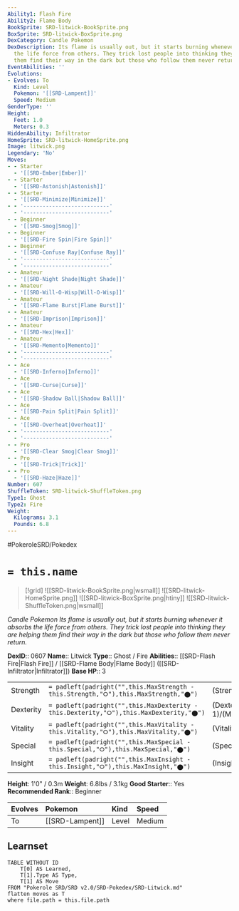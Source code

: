 ```yaml
---
Ability1: Flash Fire
Ability2: Flame Body
BookSprite: SRD-litwick-BookSprite.png
BoxSprite: SRD-litwick-BoxSprite.png
DexCategory: Candle Pokemon
DexDescription: Its flame is usually out, but it starts burning whenever it absorbs
  the life force from others. They trick lost people into thinking they are helping
  them find their way in the dark but those who follow them never return.
EventAbilities: ''
Evolutions:
- Evolves: To
  Kind: Level
  Pokemon: '[[SRD-Lampent]]'
  Speed: Medium
GenderType: ''
Height:
  Feet: 1.0
  Meters: 0.3
HiddenAbility: Infiltrator
HomeSprite: SRD-litwick-HomeSprite.png
Image: litwick.png
Legendary: 'No'
Moves:
- - Starter
  - '[[SRD-Ember|Ember]]'
- - Starter
  - '[[SRD-Astonish|Astonish]]'
- - Starter
  - '[[SRD-Minimize|Minimize]]'
- - '---------------------------'
  - '---------------------------'
- - Beginner
  - '[[SRD-Smog|Smog]]'
- - Beginner
  - '[[SRD-Fire Spin|Fire Spin]]'
- - Beginner
  - '[[SRD-Confuse Ray|Confuse Ray]]'
- - '---------------------------'
  - '---------------------------'
- - Amateur
  - '[[SRD-Night Shade|Night Shade]]'
- - Amateur
  - '[[SRD-Will-O-Wisp|Will-O-Wisp]]'
- - Amateur
  - '[[SRD-Flame Burst|Flame Burst]]'
- - Amateur
  - '[[SRD-Imprison|Imprison]]'
- - Amateur
  - '[[SRD-Hex|Hex]]'
- - Amateur
  - '[[SRD-Memento|Memento]]'
- - '---------------------------'
  - '---------------------------'
- - Ace
  - '[[SRD-Inferno|Inferno]]'
- - Ace
  - '[[SRD-Curse|Curse]]'
- - Ace
  - '[[SRD-Shadow Ball|Shadow Ball]]'
- - Ace
  - '[[SRD-Pain Split|Pain Split]]'
- - Ace
  - '[[SRD-Overheat|Overheat]]'
- - '---------------------------'
  - '---------------------------'
- - Pro
  - '[[SRD-Clear Smog|Clear Smog]]'
- - Pro
  - '[[SRD-Trick|Trick]]'
- - Pro
  - '[[SRD-Haze|Haze]]'
Number: 607
ShuffleToken: SRD-litwick-ShuffleToken.png
Type1: Ghost
Type2: Fire
Weight:
  Kilograms: 3.1
  Pounds: 6.8
---
```


#PokeroleSRD/Pokedex

# `= this.name`

> [!grid]
> ![[SRD-litwick-BookSprite.png|wsmall]]
> ![[SRD-litwick-HomeSprite.png]]
> ![[SRD-litwick-BoxSprite.png|htiny]]
> ![[SRD-litwick-ShuffleToken.png|wsmall]]


*Candle Pokemon*
*Its flame is usually out, but it starts burning whenever it absorbs the life force from others. They trick lost people into thinking they are helping them find their way in the dark but those who follow them never return.*

**DexID**:: 0607
**Name**:: Litwick
**Type**:: Ghost / Fire
**Abilities**:: [[SRD-Flash Fire|Flash Fire]] / [[SRD-Flame Body|Flame Body]] ([[SRD-Infiltrator|Infiltrator]])
**Base HP**:: 3

|           |                                                                                        |                                          |
| --------- | -------------------------------------------------------------------------------------- | ---------------------------------------- |
| Strength  | `= padleft(padright("",this.MaxStrength - this.Strength,"⭘"),this.MaxStrength,"⬤")`    | (Strength::1)/(MaxStrength::3)   |
| Dexterity | `= padleft(padright("",this.MaxDexterity - this.Dexterity,"⭘"),this.MaxDexterity,"⬤")` | (Dexterity:: 1)/(MaxDexterity::3) |
| Vitality  | `= padleft(padright("",this.MaxVitality - this.Vitality,"⭘"),this.MaxVitality,"⬤")`    | (Vitality::2)/(MaxVitality::4)   |
| Special   | `= padleft(padright("",this.MaxSpecial - this.Special,"⭘"),this.MaxSpecial,"⬤")`       | (Special::2)/(MaxSpecial::4)     |
| Insight   | `= padleft(padright("",this.MaxInsight - this.Insight,"⭘"),this.MaxInsight,"⬤")`       | (Insight::2)/(MaxInsight::4)     |

**Height**: 1'0" / 0.3m
**Weight**: 6.8lbs / 3.1kg
**Good Starter**:: Yes
**Recommended Rank**:: Beginner

| Evolves   | Pokemon         | Kind   | Speed   |
|:----------|:----------------|:-------|:--------|
| To        | [[SRD-Lampent]] | Level  | Medium  |

## Learnset

```dataview
TABLE WITHOUT ID
    T[0] AS Learned,
    T[1].Type AS Type,
    T[1] AS Move
FROM "Pokerole SRD/SRD v2.0/SRD-Pokedex/SRD-Litwick.md"
flatten moves as T
where file.path = this.file.path
```
